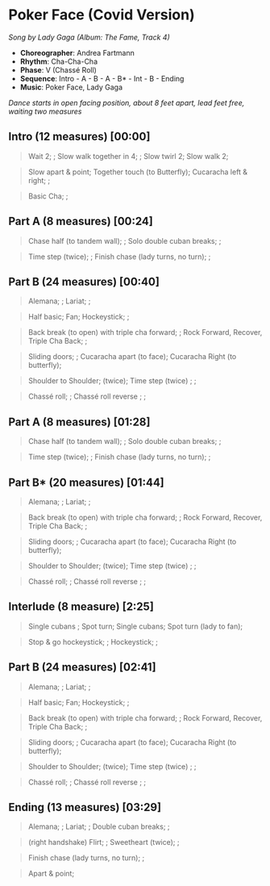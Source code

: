 # Poker Face (Covid Version)
*Song by Lady Gaga (Album: The Fame, Track 4)*

* **Choreographer**: Andrea Fartmann
* **Rhythm**: Cha-Cha-Cha
* **Phase**: V (Chassé Roll)
* **Sequence**: Intro - A - B - A - B* - Int - B - Ending
* **Music**: Poker Face, Lady Gaga

*Dance starts in open facing position, about 8 feet apart, lead feet free, waiting two measures*

## Intro (12 measures) [00:00]

> Wait 2; ; Slow walk together in 4; ; Slow twirl 2; Slow walk 2;

> Slow apart & point; Together touch (to Butterfly); Cucaracha left & right; ;

> Basic Cha; ;

## Part A (8 measures) [00:24]

> Chase half (to tandem wall); ; Solo double cuban breaks; ;

> Time step (twice); ; Finish chase (lady turns, no turn); ;

## Part B (24 measures) [00:40]

> Alemana; ; Lariat; ;

> Half basic; Fan; Hockeystick; ;

> Back break (to open) with triple cha forward; ; Rock Forward, Recover, Triple Cha Back; ;

> Sliding doors; ; Cucaracha apart (to face); Cucaracha Right (to butterfly);

> Shoulder to Shoulder; (twice); Time step (twice) ; ;

> Chassé roll; ; Chassé roll reverse ; ;

## Part A (8 measures) [01:28]

> Chase half (to tandem wall); ; Solo double cuban breaks; ;

> Time step (twice); ; Finish chase (lady turns, no turn); ;

## Part B* (20 measures) [01:44]

> Alemana; ; Lariat; ;

> Back break (to open) with triple cha forward; ; Rock Forward, Recover, Triple Cha Back; ;

> Sliding doors; ; Cucaracha apart (to face); Cucaracha Right (to butterfly);

> Shoulder to Shoulder; (twice); Time step (twice) ; ;

> Chassé roll; ; Chassé roll reverse ; ;

## Interlude (8 measure) [2:25]

> Single cubans ; Spot turn; Single cubans; Spot turn (lady to fan);

> Stop & go hockeystick; ; Hockeystick; ;

## Part B (24 measures) [02:41]

> Alemana; ; Lariat; ;

> Half basic; Fan; Hockeystick; ;

> Back break (to open) with triple cha forward; ; Rock Forward, Recover, Triple Cha Back; ;

> Sliding doors; ; Cucaracha apart (to face); Cucaracha Right (to butterfly);

> Shoulder to Shoulder; (twice); Time step (twice) ; ;

> Chassé roll; ; Chassé roll reverse ; ;

## Ending (13 measures) [03:29]

> Alemana; ; Lariat; ; Double cuban breaks; ;

> (right handshake) Flirt; ; Sweetheart (twice); ;

> Finish chase (lady turns, no turn); ;

> Apart & point;


